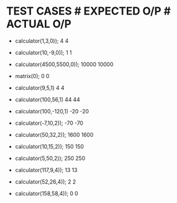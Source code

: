 # TEST CASES                               # EXPECTED O/P                                                                           # ACTUAL O/P

* calculator(1,3,0));                           4                                                                                      4

* calculator(10,-9,0));                          1                                                                                      1

* calculator(4500,5500,0));                    10000                                                                                   10000

* matrix(0);                                    0                                                                                        0

* calculator(9,5,1)                             4                                                                                        4

* calculator(100,56,1)                          44                                                                                      44

* calculator(100,-120,1)                        -20                                                                                     -20
    
* calculator(-7,10,2));                         -70                                                                                      -70
   
* calculator(50,32,2));                          1600                                                                                     1600
    
* calculator(10,15,2));                         150                                                                                      150 
    
* calculator(5,50,2));                          250                                                                                      250
    
* calculator(117,9,4));                          13                                                                                       13
   
* calculator(52,26,4));                          2                                                                                        2
  
* calculator(158,58,4));                         0                                                                                        0

